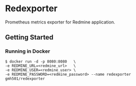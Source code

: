 # Redexporter
Prometheus metrics exporter for Redmine application.

## Getting Started

### Running in Docker
```
$ docker run -d -p 8080:8080   \ 
-e REDMINE_URL=<redmine_url>   \ 
-e REDMINE_USER=<redmine_user> \ 
-e REDMINE_PASSWORD=<redmine_password> --name redexporter gmh501/redexporter
```
